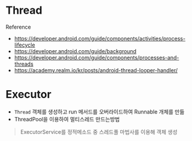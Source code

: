 # Thread

Reference
- https://developer.android.com/guide/components/activities/process-lifecycle
- https://developer.android.com/guide/background
- https://developer.android.com/guide/components/processes-and-threads
- https://academy.realm.io/kr/posts/android-thread-looper-handler/

# Executor

- `Thread` 객체를 생성하고 run 메서드를 오버라이드하여 Runnable 개체를 만듦
- ThreadPool을 이용하여 멀티스레드 만드는방법
> ExecutorService를 정적메소드 중 스레드풀 마법사를 이용해 객체 생성